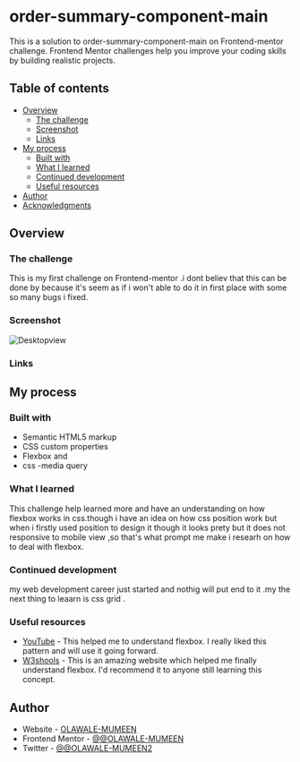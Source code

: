 # order-summary-component-main
This is a solution  to order-summary-component-main on Frontend-mentor challenge.
Frontend Mentor challenges help you improve your coding skills by building realistic projects.

## Table of contents

- [Overview](#overview)
  - [The challenge](#the-challenge)
  - [Screenshot](#screenshot)
  - [Links](#links)
- [My process](#my-process)
  - [Built with](#built-with)
  - [What I learned](#what-i-learned)
  - [Continued development](#continued-development)
  - [Useful resources](#useful-resources)
- [Author](#author)
- [Acknowledgments](#acknowledgments)

## Overview
### The challenge 
 This is my first challenge on Frontend-mentor .i dont believ that this can be done by because 
 it's seem as if i won't able to  do it in first place with some so many   bugs i fixed.
 
### Screenshot

![Desktopview](https://user-images.githubusercontent.com/72676373/185815476-e6ec2689-d455-467b-9818-d651424c65c4.png)

### Links

## My process

### Built with

- Semantic HTML5 markup
- CSS custom properties
- Flexbox and
- css -media query

### What I learned
This challenge help learned more and have an understanding on how flexbox works in css.though i have an idea on
how css position work  but when i firstly used position to design it though it looks prety but it does not responsive to
mobile view ,so that's what prompt me make i researh on how to deal with flexbox.

### Continued development

my  web development  career just started and nothig  will put end to it .my the next thing to  leaarn
is css grid .

### Useful resources

- [YouTube](https://www.youtube.com) - This helped me to understand flexbox. I really liked this pattern and will use it going forward.
- [W3shools](https://www.w3schools.com) - This is an amazing website which helped me finally understand flexbox. I'd recommend it to anyone still learning this concept.

## Author

- Website - [OLAWALE-MUMEEN](https://www.your-site.com)
- Frontend Mentor - [@@OLAWALE-MUMEEN](https://www.frontendmentor.io/profile/@OLAWALE-MUMEEN)
- Twitter - [@@OLAWALE-MUMEEN2](https://www.twitter.com/@OLAWALE-MUMEEN2)
